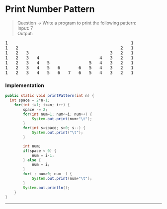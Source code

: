 # Print Number Pattern
> Question -> Write a program to print the following pattern:     
> Input: 7      
> Output:   
<pre>
1												1	
1	2										2	1	
1	2	3								3	2	1	
1	2	3	4						4	3	2	1	
1	2	3	4	5				5	4	3	2	1	
1	2	3	4	5	6		6	5	4	3	2	1	
1	2	3	4	5	6	7	6	5	4	3	2	1	 
</pre>

### Implementation
```java
public static void printPattern(int n) {
  int space = 2*n-1;
    for(int i=1; i<=n; i++) {
        space -= 2;
        for(int num=1; num<=i; num++) {
            System.out.print(num+"\t");
        }
        for(int s=space; s>0; s--) {
            System.out.print("\t");
        }

        int num;
        if(space < 0) {
            num = i-1;
        } else {
            num = i;
        }
        for( ; num>0; num--) {
            System.out.print(num+"\t");
        }
        System.out.println();
    }
}
```
---

